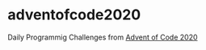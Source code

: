 # adventofcode2020

Daily Programmig Challenges from [Advent of Code 2020](https://adventofcode.com/2020)
